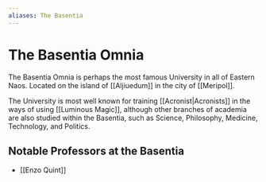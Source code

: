 ```yaml
---
aliases: The Basentia
---
```

# The Basentia Omnia

The Basentia Omnia is perhaps the most famous University in all of Eastern Naos. Located on the island of [[Aljiuedum]] in the city of [[Meripol]].

The University is most well known for training [[Acronist|Acronists]] in the ways of using [[Luminous Magic]], although other branches of academia are also studied within the Basentia, such as Science, Philosophy, Medicine, Technology, and Politics.

## Notable Professors at the Basentia
- [[Enzo Quint]]